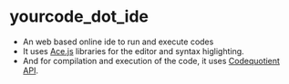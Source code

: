 # yourcode_dot_ide
- An web based online ide to run and execute codes
- It uses [Ace.js](https://ace.c9.io/) libraries for the editor and syntax higlighting.
- And for compilation and execution of the code, it uses [Codequotient API](https://codequotient.com/api/).
